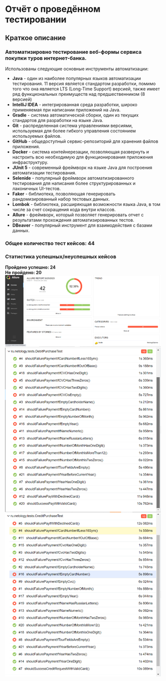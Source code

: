 # Отчёт о проведённом тестировании
## Краткое описание
### Автоматизировно тестирование веб-формы сервиса покупки туров интернет-банка.

Использованы следующие основные инструменты автоматизации:
- **Java** - один из наиболее популярных языков автоматизации тестирования. 11 версия является стандартом разработки, помимо того что она является LTS (Long-Time Support) версией, также имеет ряд функциональных преимуществ над предшественником (8 версией)</br>
- **IntelliJ IDEA** - интегрированная среда разработки, широко применяемая при написании приложений на Java. 
- **Gradle** - система автоматической сборки, один из текущих стандартов для разработки на языке Java. 
- **Git** - распределенная система управлениями версиями, используемая для более гибкого управления состоянием используемых файлов. 
- **GitHub** - общедоступный сервис-репозиторий для хранения файлов приложения. </br>
- **Docker** - система контейнерезации, позволяющая развернуть и настроить всю необходимую для функционирования приложения инфраструктуру.
- **JUnit 5** - современный фреймворк на языке Java для построения автоматизации тестирования. </br>
- **Selenide** - популярный фреймворк автоматизированного тестирования для написания более структурированных и лаконичных UI-тестов. 
- **Faker** - библиотека, позволяющая генерировать рандомизированный набор тестовых данных. </br>
- **Lombok** - библиотека, расширяющая возможности языка Java, в том числе за счет сокращения кода внутри классов.
- **Allure** - фреймворк, который позволяет генерировать отчет с результатами прохождения автоматизированных тестов. 
- **DBeaver** - популярный инструмент для взаимодействия с базами данных. 

### Общее количество тест кейсов: 44

### Статистика успешных/неуспешных кейсов

**Пройдено успешно: 24**
<br> **Не пройдено: 20** </br>
![AllureSummary](images/allureSummary.png)
![debit](images/debitreport.png)
![credit](images/creditreport.png)
